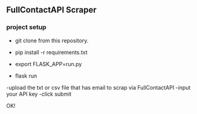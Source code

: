 ## FullContactAPI Scraper

### project setup
  - git clone from this repository.

  - pip install -r requirements.txt

  - export FLASK_APP=run.py
  - flask run

  -upload the txt or csv file that has email to scrap via FullContactAPI
  -input your API key
  -click submit

OK!
